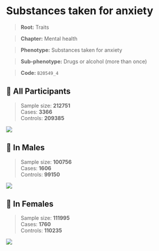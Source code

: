 # Substances taken for anxiety
> **Root:** Traits  

> **Chapter:** Mental health  

> **Phenotype:** Substances taken for anxiety  

> **Sub-phenotype:** Drugs or alcohol (more than once)  

> **Code:** `B20549_4`

## 🧪 All Participants  
> Sample size: **212751**  
> Cases: **3366**  
> Controls: **209385**
<img src="/Traits/Figures/ALL/B20549_4.png"/>
<CsvTable src="/Traits_Data/ALL/LG_B20549_4.csv" label="🔍 View full results" />

## 👨 In Males  
> Sample size: **100756**  
> Cases: **1606**  
> Controls: **99150**
<img src="/Traits/Figures/Male/B20549_4.png"/>
<CsvTable src="/Traits_Data/Male/LG_B20549_4.csv" label="🔍 View full results" />

## 👩 In Females  
> Sample size: **111995**  
> Cases: **1760**  
> Controls: **110235**
<img src="/Traits/Figures/Female/B20549_4.png"/>
<CsvTable src="/Traits_Data/Female/LG_B20549_4.csv" label="🔍 View full results" />
